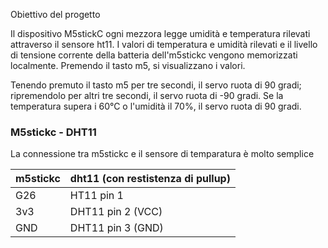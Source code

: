 Obiettivo del progetto

Il dispositivo M5stickC ogni mezzora legge umidità e temperatura rilevati attraverso il sensore ht11. I valori di temperatura e umidità rilevati e il livello di tensione corrente della batteria dell'm5stickc vengono memorizzati localmente.
Premendo il tasto m5, si visualizzano i valori. 


Tenendo premuto il tasto m5 per tre secondi, il servo ruota di 90 gradi; ripremendolo per altri tre secondi, il servo ruota di -90 gradi. 
Se la temperatura supera i 60°C o l'umidità il 70%, il servo ruota di 90 gradi.

### M5stickc - DHT11
La connessione tra m5stickc e il sensore di temparatura è molto semplice

m5stickc | dht11 (con restistenza di pullup)
------------ | -------------
G26 | HT11 pin 1 
3v3 | DHT11 pin 2 (VCC) 
GND | DHT11 pin 3 (GND) 
